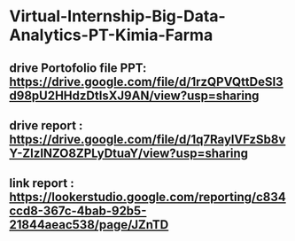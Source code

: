 # Virtual-Internship-Big-Data-Analytics-PT-Kimia-Farma

## drive Portofolio file PPT: https://drive.google.com/file/d/1rzQPVQttDeSI3d98pU2HHdzDtIsXJ9AN/view?usp=sharing
## drive report : https://drive.google.com/file/d/1q7RaylVFzSb8vY-ZIzINZO8ZPLyDtuaY/view?usp=sharing
## link report : https://lookerstudio.google.com/reporting/c834ccd8-367c-4bab-92b5-21844aeac538/page/JZnTD
